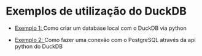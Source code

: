 # Exemplos de utilização do DuckDB

- [Exemplo 1: ](https://github.com/felipbizz/exemplo_duckdb/blob/main/estudo_duckdb.ipynb)
  Como criar um database local com o DuckDB via python

- [Exemplo 2: ](https://github.com/felipbizz/exemplo_duckdb/blob/main/exemplo_duckdb_postgresql.ipynb)
  Como fazer uma conexão com o PostgreSQL através da api python do DuckDB 
